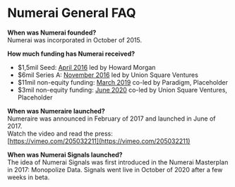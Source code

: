 # Numerai General FAQ

**When was Numerai founded?**  
Numerai was incorporated in October of 2015.

**How much funding has Numerai received?**  
- $1,5mil Seed: [April 2016](https://www.ft.com/content/b743fa8e-034a-11e6-af1d-c47326021344) led by Howard Morgan  
- $6mil Series A: [November 2016](https://www.wired.com/2016/12/7500-faceless-coders-paid-bitcoin-built-hedge-funds-brain/)  led by Union Square Ventures  
- $11mil non-equity funding: [March 2019](https://www.coindesk.com/numerai-token-sale-raises-11-million-from-vc-firms-paradigm-placeholder) co-led by Paradigm, Placeholder  
- $3mil non-equity funding: [June 2020](https://www.theblockcrypto.com/post/67223/numerai-3-million-token-sale-staking-protocol) co-led by Union Square Ventures, Placeholder 

**When was Numeraire launched?**  
Numeraire was announced in February of 2017 and launched in June of 2017.  
Watch the video and read the press:  
[https://vimeo.com/205032211](https://vimeo.com/205032211)

**When was Numerai Signals launched?**  
The idea of Numerai Signals was first introduced in the Numerai Masterplan in 2017: Monopolize Data. Signals went live in October of 2020 after a few weeks in beta.



